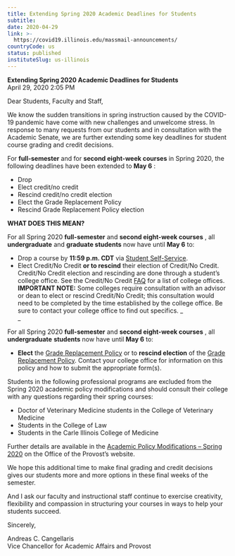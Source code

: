 ```yaml
---
title: Extending Spring 2020 Academic Deadlines for Students
subtitle: 
date: 2020-04-29
link: >-
  https://covid19.illinois.edu/massmail-announcements/
countryCode: us
status: published
instituteSlug: us-illinois
---
```

**Extending Spring 2020 Academic Deadlines for Students**   
April 29, 2020 2:05 PM 

Dear Students, Faculty and Staff,

We know the sudden transitions in spring instruction caused by the COVID-19 pandemic have come with new challenges and unwelcome stress. In response to many requests from our students and in consultation with the Academic Senate, we are further extending some key deadlines for student course grading and credit decisions.

For **full-semester** and for **second eight-week courses** in Spring 2020, the following deadlines have been extended to **May 6** :

  * Drop
  * Elect credit/no credit
  * Rescind credit/no credit election
  * Elect the Grade Replacement Policy
  * Rescind Grade Replacement Policy election



**WHAT DOES THIS MEAN?**

For all Spring 2020 **full-semester** and **second eight-week courses** , all **undergraduate** and **graduate students** now have until **May 6** to:

  * Drop a course by **11:59 p.m. CDT** via [Student Self-Service](https://apps.uillinois.edu/selfservice/).
  * Elect Credit/No Credit **or to rescind** their election of Credit/No Credit. Credit/No Credit election and rescinding are done through a student’s college office. See the Credit/No Credit [FAQ](https://uofi.box.com/s/myhnrzuexn9dz1eertkm8twdyxwqe0kd) for a list of college offices. **IMPORTANT NOTE:** Some colleges require consultation with an advisor or dean to elect or rescind Credit/No Credit; this consultation would need to be completed by the time established by the college office. Be sure to contact your college office to find out specifics. _  
_



For all Spring 2020 **full-semester** and **second eight-week courses** , all **undergraduate** **students** now have until **May 6** to:

  * **Elect** the [Grade Replacement Policy](https://studentcode.illinois.edu/article3/part3/3-309/) or to **rescind election** of the [Grade Replacement Policy](https://studentcode.illinois.edu/article3/part3/3-309/). Contact your college office for information on this policy and how to submit the appropriate form(s).



Students in the following professional programs are excluded from the Spring 2020 academic policy modifications and should consult their college with any questions regarding their spring courses:

  * Doctor of Veterinary Medicine students in the College of Veterinary Medicine
  * Students in the College of Law
  * Students in the Carle Illinois College of Medicine



Further details are available in the [Academic Policy Modifications – Spring 2020](https://provost.illinois.edu/policies/policies/academic-policy-modifications-spring-2020/) on the Office of the Provost’s website.

We hope this additional time to make final grading and credit decisions gives our students more and more options in these final weeks of the semester.

And I ask our faculty and instructional staff continue to exercise creativity, flexibility and compassion in structuring your courses in ways to help your students succeed.

Sincerely,

Andreas C. Cangellaris  
Vice Chancellor for Academic Affairs and Provost
